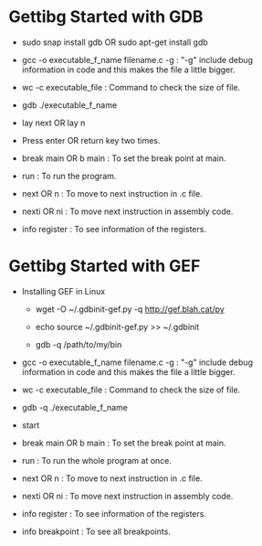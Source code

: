 # Gettibg Started with GDB

- sudo snap install gdb OR sudo apt-get install gdb

- gcc -o executable_f_name filename.c -g : "-g" include debug information in code and this makes the file a little bigger.

- wc -c executable_file : Command to check the size of file.

- gdb ./executable_f_name

- lay next OR lay n 

- Press enter OR return key two times.

- break main OR b main : To set the break point at main.

- run : To run the program.

- next OR n : To move to next instruction in .c file.

- nexti OR ni : To move next instruction in assembly code.

- info register : To see information of the registers.


# Gettibg Started with GEF
- Installing GEF in Linux

    - wget -O ~/.gdbinit-gef.py -q http://gef.blah.cat/py

    - echo source ~/.gdbinit-gef.py >> ~/.gdbinit

    - gdb -q /path/to/my/bin

- gcc -o executable_f_name filename.c -g : "-g" include debug information in code and this makes the file a little bigger.

- wc -c executable_file : Command to check the size of file.

- gdb -q ./executable_f_name

- start 

- break main OR b main : To set the break point at main.

- run : To run the whole program at once.

- next OR n : To move to next instruction in .c file.

- nexti OR ni : To move next instruction in assembly code.

- info register : To see information of the registers.

- info breakpoint : To see all breakpoints.